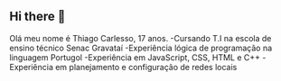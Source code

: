 ## Hi there 👋
 Olá meu nome é Thiago Carlesso, 17 anos.
-Cursando T.I na escola de ensino técnico Senac Gravataí
-Experiência lógica de programação na linguagem Portugol
-Experiência em JavaScript, CSS, HTML e C++
-Experiência em planejamento e configuração de redes locais


